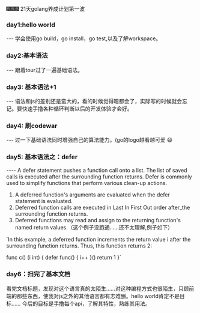 🎆🎆🎆 21天golang养成计划第一波
### day1:hello world
--- 学会使用go build，go install，go test,以及了解workspace。
### day2:基本语法
--- 跟着tour过了一遍基础语法。
### day3: 基本语法+1
--- 语法和js的差别还是蛮大的，看的时候觉得嗯都会了，实际写的时候就会忘记。要快速手撸各种循环判断以后的开发体验才会好。
### day4: 刷codewar
--- 过一下基础语法同时增强自己的算法能力。(go的logo越看越可爱 😄
### day5: 基本语法之：defer
---- A defer statement pushes a function call onto a list. The list of saved calls is executed after the surrounding function returns. Defer is commonly used to simplify functions that perform various clean-up actions.

1. A deferred function's arguments are evaluated when the defer statement is evaluated.
2. Deferred function calls are executed in Last In First Out order after_the surrounding function returns.
3. Deferred functions may read and assign to the returning function's named return values.（这个例子没跑通……还不太理解,例子如下）

`In this example, a deferred function increments the return value i after the surrounding function returns. Thus, this function returns 2:

func c() (i int) {
    defer func() { i++ }()
    return 1
}`

### day6：扫完了基本文档
看完文档标题，发现对这个语言真的太陌生……对这种编程方式也很陌生，只顾前端的那些东西，使我对js之外的其他语言都有志难酬。hello world肯定不是目标……
今后的目标是手撸每个api，了解其特性，熟练其用法。
